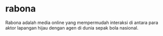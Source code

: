 # rabona

Rabona adalah media online yang mempermudah interaksi di antara para aktor lapangan hijau dengan agen di dunia sepak bola nasional. 
